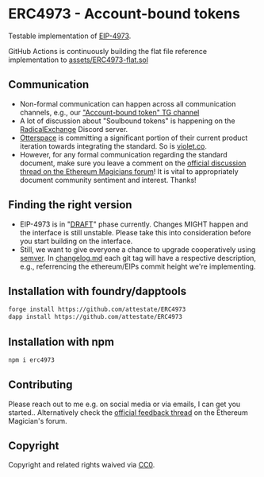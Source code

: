 # ERC4973 - Account-bound tokens

Testable implementation of
[EIP-4973](https://eips.ethereum.org/EIPS/eip-4973).

GitHub Actions is continuously building the flat file reference implementation
to [assets/ERC4973-flat.sol](https://github.com/attestate/ERC4973/blob/master/assets/ERC4973-flat.sol)

## Communication

- Non-formal communication can happen across all communication channels, e.g.,
  our ["Account-bound token" TG channel](https://t.me/eip4973)
- A lot of discussion about "Soulbound tokens" is happening on the
  [RadicalExchange](https://www.radicalxchange.org/) Discord server.
- [Otterspace](https://www.otterspace.xyz/) is committing a significant portion
  of their current product iteration towards integrating the standard. So is
  [violet.co](https://violet.co/).
- However, for any formal communication regarding the standard document, make
  sure you leave a comment on the [official discussion thread on the Ethereum
  Magicians
  forum](https://ethereum-magicians.org/t/eip-4973-account-bound-tokens/8825)!
  It is vital to appropriately document community sentiment and interest.
  Thanks!

## Finding the right version

- EIP-4973 is in "[DRAFT](https://eips.ethereum.org/EIPS/eip-1#eip-process)"
  phase currently. Changes MIGHT happen and the interface is still unstable.
  Please take this into consideration before you start building on the
  interface.
- Still, we want to give everyone a chance to upgrade cooperatively using
  [semver](https://semver.org/). In [changelog.md](./changelog.md) each git tag
  will have a respective description, e.g., referrencing the ethereum/EIPs
  commit height we're implementing.

## Installation with foundry/dapptools

```bash
forge install https://github.com/attestate/ERC4973
dapp install https://github.com/attestate/ERC4973
```

## Installation with npm

```bash
npm i erc4973
```

## Contributing

Please reach out to me e.g. on social media or via emails, I can get you
started.. Alternatively check the [official feedback
thread](https://ethereum-magicians.org/t/eip-4973-account-bound-tokens/8825) on
the Ethereum Magician's forum.

## Copyright

Copyright and related rights waived via [CC0](https://creativecommons.org/publicdomain/zero/1.0/).
